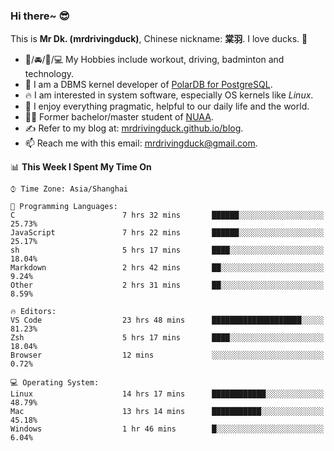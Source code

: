 ### Hi there~ 😎

This is **Mr Dk. (mrdrivingduck)**, Chinese nickname: **棠羽**. I love ducks. 🦆

- 💪/🚘/🏸/💻 My Hobbies include workout, driving, badminton and technology.
- 🍊 I am a DBMS kernel developer of [PolarDB for PostgreSQL](https://github.com/ApsaraDB/PolarDB-for-PostgreSQL).
- 🔥 I am interested in system software, especially OS kernels like *Linux*.
- 🔧 I enjoy everything pragmatic, helpful to our daily life and the world.
- 👨‍🎓 Former bachelor/master student of [NUAA](https://en.wikipedia.org/wiki/Nanjing_University_of_Aeronautics_and_Astronautics).
- ✍ Refer to my blog at: [mrdrivingduck.github.io/blog](https://www.mrdrivingduck.cn/blog/#/).
- 📫 Reach me with this email: [mrdrivingduck@gmail.com](mailto:mrdrivingduck@gmail.com).

<!--START_SECTION:waka-->
📊 **This Week I Spent My Time On** 

```text
⌚︎ Time Zone: Asia/Shanghai

💬 Programming Languages: 
C                        7 hrs 32 mins       ██████░░░░░░░░░░░░░░░░░░░   25.73% 
JavaScript               7 hrs 22 mins       ██████░░░░░░░░░░░░░░░░░░░   25.17% 
sh                       5 hrs 17 mins       ████░░░░░░░░░░░░░░░░░░░░░   18.04% 
Markdown                 2 hrs 42 mins       ██░░░░░░░░░░░░░░░░░░░░░░░   9.24% 
Other                    2 hrs 31 mins       ██░░░░░░░░░░░░░░░░░░░░░░░   8.59%

🔥 Editors: 
VS Code                  23 hrs 48 mins      ████████████████████░░░░░   81.23% 
Zsh                      5 hrs 17 mins       ████░░░░░░░░░░░░░░░░░░░░░   18.04% 
Browser                  12 mins             ░░░░░░░░░░░░░░░░░░░░░░░░░   0.72%

💻 Operating System: 
Linux                    14 hrs 17 mins      ████████████░░░░░░░░░░░░░   48.79% 
Mac                      13 hrs 14 mins      ███████████░░░░░░░░░░░░░░   45.18% 
Windows                  1 hr 46 mins        █░░░░░░░░░░░░░░░░░░░░░░░░   6.04%

```


<!--END_SECTION:waka-->

<!-- ![Mr Dk.'s GitHub Stats](https://github-readme-stats.vercel.app/api?username=mrdrivingduck&count_private&show_icons=true&theme=buefy) -->

<!-- ![Most Used Languages](https://github-readme-stats.vercel.app/api/top-langs/?username=mrdrivingduck&exclude_repo=mips32-CPU,snort-tcp-socket&theme=buefy&layout=compact&langs_count=10) -->


<!--
**mrdrivingduck/mrdrivingduck** is a ✨ _special_ ✨ repository because its `README.md` (this file) appears on your GitHub profile.

Here are some ideas to get you started:

- 🔭 I’m currently working on ...
- 🌱 I’m currently learning ...
- 👯 I’m looking to collaborate on ...
- 🤔 I’m looking for help with ...
- 💬 Ask me about ...
- 📫 How to reach me: ...
- 😄 Pronouns: ...
- ⚡ Fun fact: ...
-->
